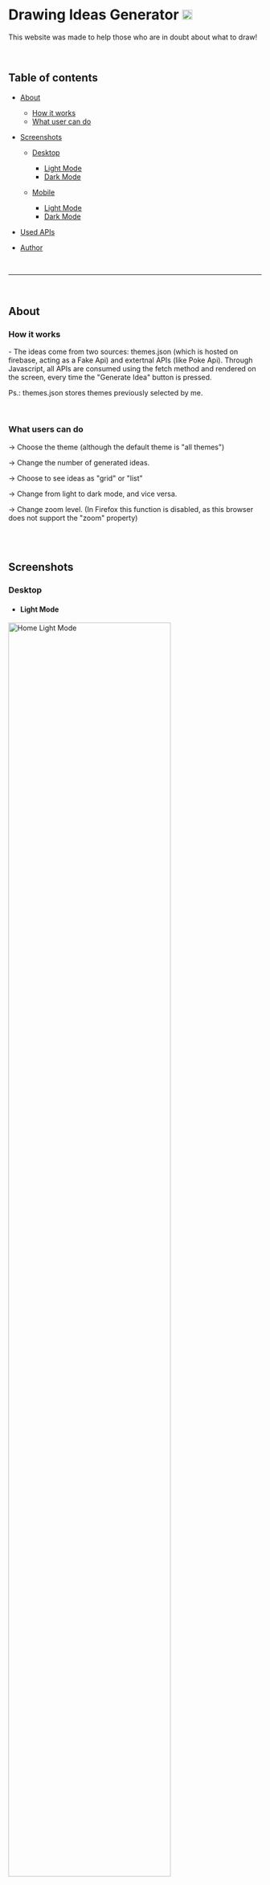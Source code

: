 # Drawing Ideas Generator <img src="./assets/img/icons/dig1.png" width="20" alt="interactiveRatingComponent">

This website was made to help those who are in doubt about what to draw!



<br>

## Table of contents

- [About](#about)
    - [How it works](#how-it-works)
    - [What user can do](#what-users-can-do)

- [Screenshots](#screenshots)
    - [Desktop](#desktop)
        - [Light Mode](#dLightMode)
        - [Dark Mode](#dDarkMode)

    - [Mobile](#mobile)
        - [Light Mode](#mLightMode)
        - [Dark Mode](#mDarkMode)

- [Used APIs](#used-apis)

- [Author](#author)


<br>

***

<br>

## About



### How it works

<p> - The ideas come from two sources: themes.json (which is hosted on firebase, acting as a Fake Api) and extertnal APIs (like Poke Api). Through Javascript, all APIs are consumed using the fetch method and rendered on the screen, every time the "Generate Idea" button is pressed.</p>
<p> Ps.: themes.json stores themes previously selected by me.</p>

<br>

### What users can do

<p> -> Choose the theme (although the default theme is "all themes")</p>
<p> -> Change the number of generated ideas.</p>
<p> -> Choose to see ideas as "grid" or "list"</p>
<p> -> Change from light to dark mode, and vice versa.</p>
<p> -> Change zoom level. (In Firefox this function is disabled, as this browser does not support the "zoom" property)</p>

<br>
<br>

## Screenshots

### Desktop

- #### <p id="dLightMode">Light Mode</p>

<img src="./assets/img/screenshots/homeLightMode1.jpg" width="80%" alt="Home Light Mode">
<img src="./assets/img/screenshots/themesFormMenuLightMode1.jpg" width="80%" alt="Home Light Mode">
<img src="./assets/img/screenshots/generatedIdeaLightMode2.jpg" width="80%" alt="Home Light Mode">

<br>

- #### <p id="dDarkMode">Dark Mode</p>
<img src="./assets/img/screenshots/homeDarkMode1.jpg" width="80%" alt="Home Dark Mode">
<img src="./assets/img/screenshots/themesFormMenuDarkMode1.jpg" width="80%" alt="Home Dark Mode">
<img src="./assets/img/screenshots/generatedIdeaDarkMode2.jpg" width="80%" alt="Home Dark Mode">


<br>

### Mobile

- #### <p id="mLightMode">Light Mode</p>

<img src="./assets/img/screenshots/mobileHomeLightMode2.jpg" width="200px" alt="Home Light Mode">

<br>

- #### <p id="mDarkMode">Dark Mode</p>

<img src="./assets/img/screenshots/mobileGeneratedIdeaDarkMode3.jpg" width="200px" alt="Home Dark Mode">

<br>
<br>

## Used APIs 

[Poke Api](https://pokeapi.co/)<br>
[Pokémon Assets](https://github.com/HybridShivam/Pokemon)

<br>
<br>

## Link

<a href = "https://drawingideasgenerator.netlify.app/" target="_blank">Link</a>

<br>
<br>

## Author

- [Caio Vieira de Castro Lima](https://www.linkedin.com/in/caiovieiralima/)